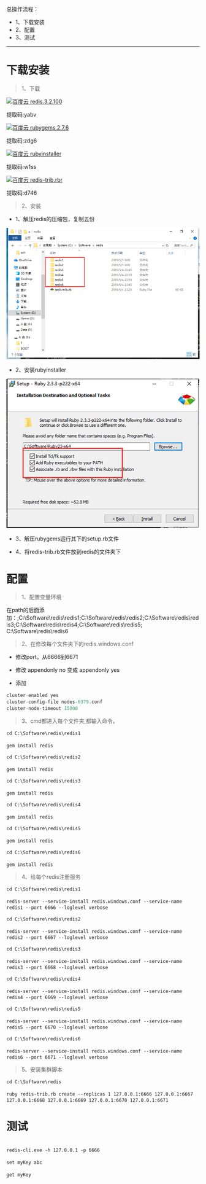 总操作流程：
- 1、下载安装
- 2、配置
- 3、测试

***

# 下载安装


> 1、下载

[![](https://img.shields.io/badge/百度云-redis.3.2.100-green.svg "百度云 redis.3.2.100")](https://pan.baidu.com/s/1rCWvJ_0k0z1gNXo8EA8J7w)

提取码:yabv

[![](https://img.shields.io/badge/百度云-rubygems.2.7.6-green.svg "百度云 rubygems.2.7.6")](https://pan.baidu.com/s/1xjMO3JbBFD-9PzV4C4vLCg)

提取码:zdg6

[![](https://img.shields.io/badge/百度云-rubyinstaller-green.svg "百度云 rubyinstaller")](https://pan.baidu.com/s/1NfZgVO8NYfNyRkRicy9i8g)

提取码:w1ss


[![](https://img.shields.io/badge/百度云-redis--trib.rb-green.svg "百度云 redis-trib.rbr")](https://pan.baidu.com/s/1w2db6eZX1t29cdwKEPmyQA)

提取码:d746

>2、安装

- 1、解压redis的压缩包，复制五份

![](image/2-1.png)

- 2、安装rubyinstaller

![](image/2-2.png)

- 3、解压rubygems运行其下的setup.rb文件

- 4、将redis-trib.rb文件放到redis的文件夹下

# 配置

>1、配置变量环境

在path的后面添加：;C:\Software\redis\redis1;C:\Software\redis\redis2;C:\Software\redis\redis3;C:\Software\redis\redis4;C:\Software\redis\redis5;
C:\Software\redis\redis6

> 2、在修改每个文件夹下的redis.windows.conf

- 修改port，从6666到6671

- 修改 appendonly no 变成 appendonly yes

- 添加

```java
cluster-enabled yes
cluster-config-file nodes-6379.conf
cluster-node-timeout 15000
```

> 3、cmd都进入每个文件夹,都输入命令。

```
cd C:\Software\redis\redis1

gem install redis
```

```
cd C:\Software\redis\redis2

gem install redis
```

```
cd C:\Software\redis\redis3

gem install redis
```

```
cd C:\Software\redis\redis4

gem install redis
```

```
cd C:\Software\redis\redis5

gem install redis
```

```
cd C:\Software\redis\redis6

gem install redis
```

> 4、给每个redis注册服务

```
cd C:\Software\redis\redis1

redis-server --service-install redis.windows.conf --service-name redis1 --port 6666 --loglevel verbose

```

```
cd C:\Software\redis\redis2

redis-server --service-install redis.windows.conf --service-name redis2 --port 6667 --loglevel verbose

```

```
cd C:\Software\redis\redis3

redis-server --service-install redis.windows.conf --service-name redis3 --port 6668 --loglevel verbose

```

```
cd C:\Software\redis\redis4

redis-server --service-install redis.windows.conf --service-name redis4 --port 6669 --loglevel verbose

```

```
cd C:\Software\redis\redis5

redis-server --service-install redis.windows.conf --service-name redis5 --port 6670 --loglevel verbose

```

```
cd C:\Software\redis\redis6

redis-server --service-install redis.windows.conf --service-name redis6 --port 6671 --loglevel verbose

```

> 5、安装集群脚本

```
cd C:\Software\redis

ruby redis-trib.rb create --replicas 1 127.0.0.1:6666 127.0.0.1:6667 127.0.0.1:6668 127.0.0.1:6669 127.0.0.1:6670 127.0.0.1:6671

```


# 测试

```

redis-cli.exe -h 127.0.0.1 -p 6666

set myKey abc

get myKey

```

